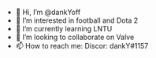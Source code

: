 - 👋 Hi, I’m @dankYoff
- 👀 I’m interested in football and Dota 2
- 🌱 I’m currently learning LNTU
- 💞️ I’m looking to collaborate on Valve
- 📫 How to reach me: Discor: dankY#1157

<!---
dankYoff/dankYoff is a ✨ special ✨ repository because its `README.md` (this file) appears on your GitHub profile.
You can click the Preview link to take a look at your changes.
--->
